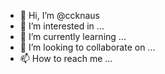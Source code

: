 - 👋 Hi, I’m @ccknaus
- 👀 I’m interested in ...
- 🌱 I’m currently learning ...
- 💞️ I’m looking to collaborate on ...
- 📫 How to reach me ...

<!---
ccknaus/ccknaus is a ✨ special ✨ repository because its `README.md` (this file) appears on your GitHub profile.
You can click the Preview link to take a look at your changes.
--->
